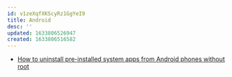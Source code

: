 ```yaml
---
id: v1zeXqfXKScyRz1GgYeI9
title: Android
desc: ''
updated: 1633806526947
created: 1633806516582
---
```


- [How to uninstall pre-installed system apps from Android phones without root](https://www.techmesto.com/uninstall-pre-installed-apps-from-android-phone/)
